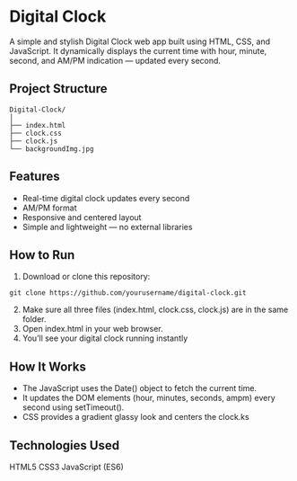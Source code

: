 # Digital Clock

A simple and stylish Digital Clock web app built using HTML, CSS, and JavaScript.
It dynamically displays the current time with hour, minute, second, and AM/PM indication — updated every second.

## Project Structure
```
Digital-Clock/
│
├── index.html      
├── clock.css        
├── clock.js         
└── backgroundImg.jpg  
```
## Features

* Real-time digital clock updates every second
* AM/PM format
* Responsive and centered layout
* Simple and lightweight — no external libraries

## How to Run

1. Download or clone this repository:
```
git clone https://github.com/yourusername/digital-clock.git
```
2. Make sure all three files (index.html, clock.css, clock.js) are in the same folder.
3. Open index.html in your web browser.
4. You’ll see your digital clock running instantly

## How It Works

* The JavaScript uses the Date() object to fetch the current time.
* It updates the DOM elements (hour, minutes, seconds, ampm) every second using setTimeout().
* CSS provides a gradient glassy look and centers the clock.ks

## Technologies Used

HTML5 
CSS3 
JavaScript (ES6)

